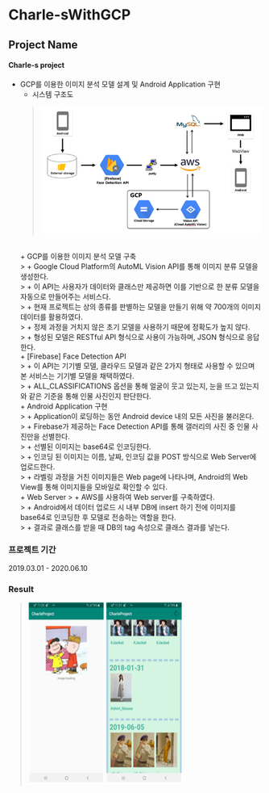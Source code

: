 # Charle-sWithGCP

## Project Name
#### Charle-s project
* GCP를 이용한 이미지 분석 모델 설계 및 Android Application 구현
  + 시스템 구조도
  > <img src="./img/system.png">
  </br>
  + GCP를 이용한 이미지 분석 모델 구축 </br>
  > + Google Cloud Platform의 AutoML Vision API를 통해 이미지 분류 모델을 생성한다. </br>
  > + 이 API는 사용자가 데이터와 클래스만 제공하면 이를 기반으로 한 분류 모델을 자동으로 만들어주는 서비스다. </br>
  > + 현재 프로젝트는 상의 종류를 판별하는 모델을 만들기 위해 약 700개의 이미지 데이터를 활용하였다. </br>
  > + 정제 과정을 거치지 않은 초기 모델을 사용하기 때문에 정확도가 높지 않다. </br>
  > + 형성된 모델은 RESTful API 형식으로 사용이 가능하며, JSON 형식으로 응답한다. </br>
  + [Firebase] Face Detection API </br>
  > + 이 API는 기기별 모델, 클라우드 모델과 같은 2가지 형태로 사용할 수 있으며 본 서비스는 기기별 모델을 채택하였다. </br>
  > + ALL_CLASSIFICATIONS 옵션을 통해 얼굴이 웃고 있는지, 눈을 뜨고 있는지와 같은 기준을 통해 인물 사진인지 판단한다. </br>
  + Android Application 구현 </br>
  > + Application이 로딩하는 동안 Android device 내의 모든 사진을 불러온다. </br>
  > + Firebase가 제공하는 Face Detection API를 통해 갤러리의 사진 중 인물 사진만을 선별한다. </br>
  > + 선별된 이미지는 base64로 인코딩한다. </br>
  > + 인코딩 된 이미지는 이름, 날짜, 인코딩 값을 POST 방식으로 Web Server에 업로드한다. </br>
  > + 라벨링 과정을 거친 이미지들은 Web page에 나타나며, Android의 Web View를 통해 이미지들을 모바일로 확인할 수 있다. </br>
  + Web Server
  > + AWS를 사용하여 Web server를 구축하였다. </br>
  > + Android에서 데이터 업로드 시 내부 DB에 insert 하기 전에 이미지를 base64로 인코딩한 후 모델로 전송하는 역할을 한다. </br>
  > + 결과로 클래스를 받을 때 DB의 tag 속성으로 클래스 결과를 넣는다. </br>
  
### 프로젝트 기간
2019.03.01 - 2020.06.10
</br>

### Result
> <img src="./img/loading.png" width="150" height="362">
> <img src="./img/main.png" width="152" height="362">
</br>
</br>


  
